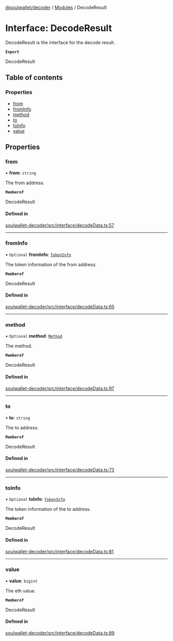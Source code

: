 [@soulwallet/decoder](../README.md) / [Modules](../modules.md) / DecodeResult

# Interface: DecodeResult

DecodeResult is the interface for the decode result.

**`Export`**

DecodeResult

## Table of contents

### Properties

- [from](DecodeResult.md#from)
- [fromInfo](DecodeResult.md#frominfo)
- [method](DecodeResult.md#method)
- [to](DecodeResult.md#to)
- [toInfo](DecodeResult.md#toinfo)
- [value](DecodeResult.md#value)

## Properties

### from

• **from**: `string`

The from address.

**`Memberof`**

DecodeResult

#### Defined in

[soulwallet-decoder/src/interface/decodeData.ts:57](https://github.com/SoulWallet/soulwalletlib/blob/c4026ab/packages/soulwallet-decoder/src/interface/decodeData.ts#L57)

___

### fromInfo

• `Optional` **fromInfo**: [`TokenInfo`](TokenInfo.md)

The token information of the from address.

**`Memberof`**

DecodeResult

#### Defined in

[soulwallet-decoder/src/interface/decodeData.ts:65](https://github.com/SoulWallet/soulwalletlib/blob/c4026ab/packages/soulwallet-decoder/src/interface/decodeData.ts#L65)

___

### method

• `Optional` **method**: [`Method`](Method.md)

The method.

**`Memberof`**

DecodeResult

#### Defined in

[soulwallet-decoder/src/interface/decodeData.ts:97](https://github.com/SoulWallet/soulwalletlib/blob/c4026ab/packages/soulwallet-decoder/src/interface/decodeData.ts#L97)

___

### to

• **to**: `string`

The to address.

**`Memberof`**

DecodeResult

#### Defined in

[soulwallet-decoder/src/interface/decodeData.ts:73](https://github.com/SoulWallet/soulwalletlib/blob/c4026ab/packages/soulwallet-decoder/src/interface/decodeData.ts#L73)

___

### toInfo

• `Optional` **toInfo**: [`TokenInfo`](TokenInfo.md)

The token information of the to address.

**`Memberof`**

DecodeResult

#### Defined in

[soulwallet-decoder/src/interface/decodeData.ts:81](https://github.com/SoulWallet/soulwalletlib/blob/c4026ab/packages/soulwallet-decoder/src/interface/decodeData.ts#L81)

___

### value

• **value**: `bigint`

The eth value.

**`Memberof`**

DecodeResult

#### Defined in

[soulwallet-decoder/src/interface/decodeData.ts:89](https://github.com/SoulWallet/soulwalletlib/blob/c4026ab/packages/soulwallet-decoder/src/interface/decodeData.ts#L89)
